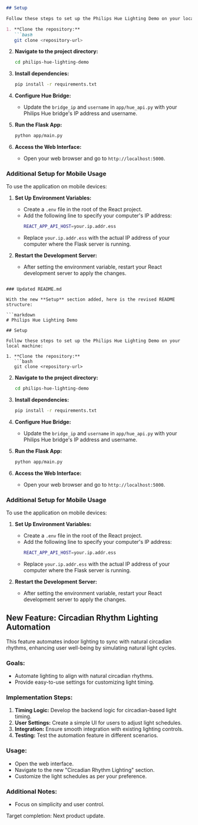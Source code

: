 ```markdown
## Setup

Follow these steps to set up the Philips Hue Lighting Demo on your local machine:

1. **Clone the repository:**
   ```bash
   git clone <repository-url>
   ```

2. **Navigate to the project directory:**
   ```bash
   cd philips-hue-lighting-demo
   ```

3. **Install dependencies:**
   ```bash
   pip install -r requirements.txt
   ```

4. **Configure Hue Bridge:**
   - Update the `bridge_ip` and `username` in `app/hue_api.py` with your Philips Hue bridge's IP address and username.

5. **Run the Flask App:**
   ```bash
   python app/main.py
   ```

6. **Access the Web Interface:**
   - Open your web browser and go to `http://localhost:5000`.

### Additional Setup for Mobile Usage

To use the application on mobile devices:

1. **Set Up Environment Variables:**
   - Create a `.env` file in the root of the React project.
   - Add the following line to specify your computer's IP address:
     ```bash
     REACT_APP_API_HOST=your.ip.addr.ess
     ```
   - Replace `your.ip.addr.ess` with the actual IP address of your computer where the Flask server is running.

2. **Restart the Development Server:**
   - After setting the environment variable, restart your React development server to apply the changes.
```

### Updated README.md

With the new **Setup** section added, here is the revised README structure:

```markdown
# Philips Hue Lighting Demo

## Setup

Follow these steps to set up the Philips Hue Lighting Demo on your local machine:

1. **Clone the repository:**
   ```bash
   git clone <repository-url>
   ```

2. **Navigate to the project directory:**
   ```bash
   cd philips-hue-lighting-demo
   ```

3. **Install dependencies:**
   ```bash
   pip install -r requirements.txt
   ```

4. **Configure Hue Bridge:**
   - Update the `bridge_ip` and `username` in `app/hue_api.py` with your Philips Hue bridge's IP address and username.

5. **Run the Flask App:**
   ```bash
   python app/main.py
   ```

6. **Access the Web Interface:**
   - Open your web browser and go to `http://localhost:5000`.

### Additional Setup for Mobile Usage

To use the application on mobile devices:

1. **Set Up Environment Variables:**
   - Create a `.env` file in the root of the React project.
   - Add the following line to specify your computer's IP address:
     ```bash
     REACT_APP_API_HOST=your.ip.addr.ess
     ```
   - Replace `your.ip.addr.ess` with the actual IP address of your computer where the Flask server is running.

2. **Restart the Development Server:**
   - After setting the environment variable, restart your React development server to apply the changes.

## New Feature: Circadian Rhythm Lighting Automation

This feature automates indoor lighting to sync with natural circadian rhythms, enhancing user well-being by simulating natural light cycles. 

### Goals:
- Automate lighting to align with natural circadian rhythms.
- Provide easy-to-use settings for customizing light timing.

### Implementation Steps:

1. **Timing Logic:** Develop the backend logic for circadian-based light timing.
2. **User Settings:** Create a simple UI for users to adjust light schedules.
3. **Integration:** Ensure smooth integration with existing lighting controls.
4. **Testing:** Test the automation feature in different scenarios.

### Usage:

- Open the web interface.
- Navigate to the new "Circadian Rhythm Lighting" section.
- Customize the light schedules as per your preference.

### Additional Notes:

- Focus on simplicity and user control.

Target completion: Next product update.
```
